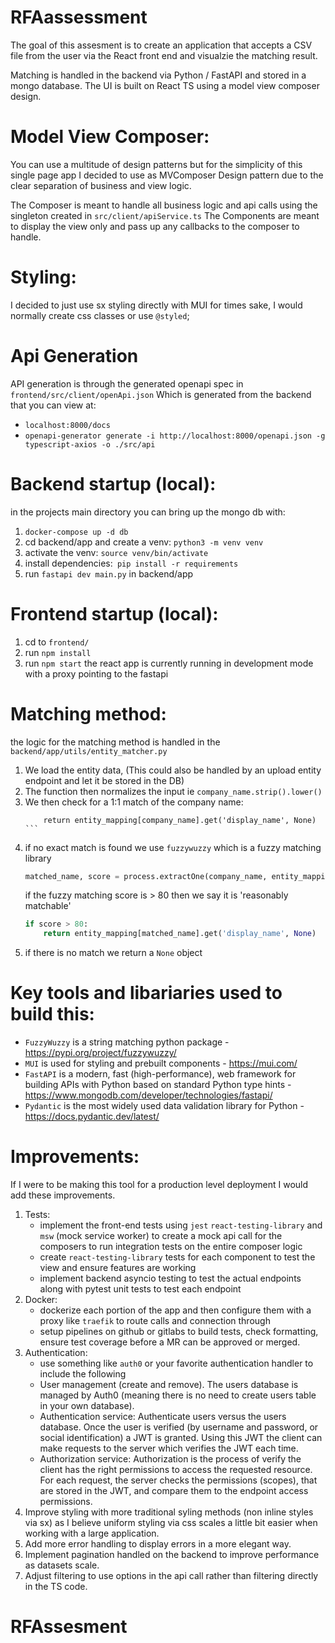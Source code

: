 # RFAassessment
The goal of this assesment is to create an application that accepts a CSV file from the user via the React front end and 
visualzie the matching result. 

Matching is handled in the backend via Python / FastAPI and stored in a mongo database.
The UI is built on React TS using a model view composer design. 

# Model View Composer:
You can use a multitude of design patterns but for the simplicity of this single page app I decided to use as MVComposer Design pattern due to the clear separation of business and view logic. 

The Composer is meant to handle all business logic and api calls using the singleton created in `src/client/apiService.ts`
The Components are meant to display the view only and pass up any callbacks to the composer to handle.

# Styling: 
I decided to just use sx styling directly with MUI for times sake, I would normally create css classes or use `@styled`;

# Api Generation 
API generation is through the generated openapi spec in `frontend/src/client/openApi.json`
Which is generated from the backend that you can view at:
* `localhost:8000/docs`
* `openapi-generator generate -i http://localhost:8000/openapi.json -g typescript-axios -o ./src/api`


# Backend startup (local):
in the projects main directory you can bring up the mongo db with:
1. `docker-compose up -d db`
2. cd backend/app and create a venv: `python3 -m venv venv`
3. activate the venv: `source venv/bin/activate`
4. install dependencies:` pip install -r requirements`
5. run `fastapi dev main.py` in backend/app

# Frontend startup (local): 
1. cd to `frontend/`
2. run `npm install`
3. run `npm start`
the react app is currently running in development mode with a proxy pointing to the fastapi 

# Matching method: 
the logic for the matching method is handled in the `backend/app/utils/entity_matcher.py`
1. We load the entity data, (This could also be handled by an upload entity endpoint and let it be stored in the DB)
2. The function then normalizes the input ie `company_name.strip().lower()`
3. We then check for a 1:1 match of the company name:
    ``` if company_name in entity_mapping:
        return entity_mapping[company_name].get('display_name', None) ```
4. if no exact match is found we use `fuzzywuzzy` which is a fuzzy matching library
    ```python
    matched_name, score = process.extractOne(company_name, entity_mapping.keys())
    ```
    if the fuzzy matching score is > 80 then we say it is 'reasonably matchable' 
    ```python
    if score > 80:
        return entity_mapping[matched_name].get('display_name', None)
    ```
5. if there is no match we return a `None` object

# Key tools and libariaries used to build this:
- `FuzzyWuzzy` is a string matching python package - https://pypi.org/project/fuzzywuzzy/ 
- `MUI` is used for styling and prebuilt components - https://mui.com/
- `FastAPI` is a modern, fast (high-performance), web framework for building APIs with Python based on standard Python type hints - https://www.mongodb.com/developer/technologies/fastapi/
- `Pydantic` is the most widely used data validation library for Python - https://docs.pydantic.dev/latest/ 

# Improvements: 
If I were to be making this tool for a production level deployment I would add these improvements.
1. Tests:
    * implement the front-end tests using `jest` `react-testing-library` and `msw` (mock service worker) to create a mock api call for the composers to run integration tests on the entire composer logic
    * create `react-testing-library` tests for each component to test the view and ensure features are working
    * implement backend asyncio testing to test the actual endpoints along with pytest unit tests to test each endpoint
2. Docker:
    * dockerize each portion of the app and then configure them with a proxy like `traefik` to route calls and connection through
    * setup pipelines on github or gitlabs to build tests, check formatting, ensure test coverage before a MR can be approved or merged.
3. Authentication: 
    * use something like `auth0` or your favorite authentication handler to include the following
    - User management (create and remove). The users database is managed by Auth0 (meaning there is no need to create users table in your own database).
    - Authentication service: Authenticate users versus the users database. Once the user is verified (by username and password, or social identification) a JWT is granted. Using this JWT the client can make requests to the server which verifies the JWT each time.
    - Authorization service: Authorization is the process of verify the client has the right permissions to access the requested resource. For each request, the server checks the permissions (scopes), that are stored in the JWT, and compare them to the endpoint access permissions.
4. Improve styling with more traditional syling methods (non inline styles via sx) as I believe uniform styling via css scales a little bit easier when working with a large application.
5. Add more error handling to display errors in a more elegant way.
6. Implement pagination handled on the backend to improve performance as datasets scale.
7. Adjust filtering to use options in the api call rather than filtering directly in the TS code.
# RFAssesment
